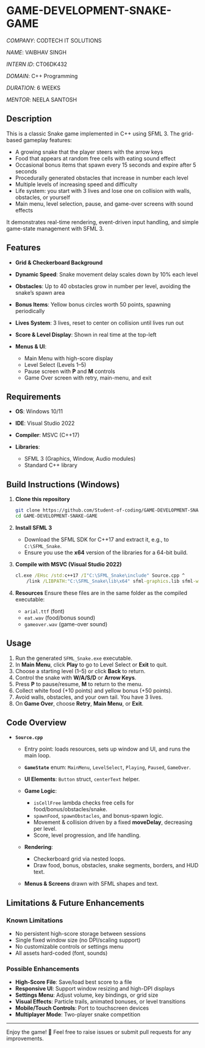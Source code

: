 # GAME-DEVELOPMENT-SNAKE-GAME

*COMPANY*: CODTECH IT SOLUTIONS

*NAME*: VAIBHAV SINGH

*INTERN ID*: CT06DK432

*DOMAIN*: C++ Programming

*DURATION*: 6 WEEKS

*MENTOR*: NEELA SANTOSH


## Description

This is a classic Snake game implemented in C++ using SFML 3. The grid-based gameplay features:

* A growing snake that the player steers with the arrow keys
* Food that appears at random free cells with eating sound effect
* Occasional bonus items that spawn every 15 seconds and expire after 5 seconds
* Procedurally generated obstacles that increase in number each level
* Multiple levels of increasing speed and difficulty
* Life system: you start with 3 lives and lose one on collision with walls, obstacles, or yourself
* Main menu, level selection, pause, and game-over screens with sound effects

It demonstrates real-time rendering, event-driven input handling, and simple game-state management with SFML 3.

## Features

* **Grid & Checkerboard Background**
* **Dynamic Speed**: Snake movement delay scales down by 10% each level
* **Obstacles**: Up to 40 obstacles grow in number per level, avoiding the snake’s spawn area
* **Bonus Items**: Yellow bonus circles worth 50 points, spawning periodically
* **Lives System**: 3 lives, reset to center on collision until lives run out
* **Score & Level Display**: Shown in real time at the top-left
* **Menus & UI**:

  * Main Menu with high-score display
  * Level Select (Levels 1–5)
  * Pause screen with **P** and **M** controls
  * Game Over screen with retry, main-menu, and exit

## Requirements

* **OS**: Windows 10/11
* **IDE**: Visual Studio 2022
* **Compiler**: MSVC (C++17)
* **Libraries**:

  * SFML 3 (Graphics, Window, Audio modules)
  * Standard C++ library

## Build Instructions (Windows)

1. **Clone this repository**

   ```bash
   git clone https://github.com/Student-of-coding/GAME-DEVELOPMENT-SNAKE-GAME.git
   cd GAME-DEVELOPMENT-SNAKE-GAME
   ```

2. **Install SFML 3**

   * Download the SFML SDK for C++17 and extract it, e.g., to `C:\SFML_Snake`.
   * Ensure you use the **x64** version of the libraries for a 64-bit build.

3. **Compile with MSVC (Visual Studio 2022)**

   ```bat
   cl.exe /EHsc /std:c++17 /I"C:\SFML_Snake\include" Source.cpp ^
       /link /LIBPATH:"C:\SFML_Snake\lib\x64" sfml-graphics.lib sfml-window.lib sfml-system.lib sfml-audio.lib
   ```

4. **Resources**
   Ensure these files are in the same folder as the compiled executable:

   * `arial.ttf` (font)
   * `eat.wav` (food/bonus sound)
   * `gameover.wav` (game-over sound)

## Usage

1. Run the generated `SFML_Snake.exe` executable.
2. In **Main Menu**, click **Play** to go to Level Select or **Exit** to quit.
3. Choose a starting level (1–5) or click **Back** to return.
4. Control the snake with **W/A/S/D** or **Arrow Keys**.
5. Press **P** to pause/resume, **M** to return to the menu.
6. Collect white food (+10 points) and yellow bonus (+50 points).
7. Avoid walls, obstacles, and your own tail. You have 3 lives.
8. On **Game Over**, choose **Retry**, **Main Menu**, or **Exit**.

## Code Overview

* **`Source.cpp`**

  * Entry point: loads resources, sets up window and UI, and runs the main loop.
  * **`GameState`** enum: `MainMenu`, `LevelSelect`, `Playing`, `Paused`, `GameOver`.
  * **UI Elements**: `Button` struct, `centerText` helper.
  * **Game Logic**:

    * `isCellFree` lambda checks free cells for food/bonus/obstacles/snake.
    * `spawnFood`, `spawnObstacles`, and bonus-spawn logic.
    * Movement & collision driven by a fixed **moveDelay**, decreasing per level.
    * Score, level progression, and life handling.
  * **Rendering**:

    * Checkerboard grid via nested loops.
    * Draw food, bonus, obstacles, snake segments, borders, and HUD text.
  * **Menus & Screens** drawn with SFML shapes and text.

## Limitations & Future Enhancements

### Known Limitations

* No persistent high-score storage between sessions
* Single fixed window size (no DPI/scaling support)
* No customizable controls or settings menu
* All assets hard-coded (font, sounds)

### Possible Enhancements

* **High-Score File**: Save/load best score to a file
* **Responsive UI**: Support window resizing and high-DPI displays
* **Settings Menu**: Adjust volume, key bindings, or grid size
* **Visual Effects**: Particle trails, animated bonuses, or level transitions
* **Mobile/Touch Controls**: Port to touchscreen devices
* **Multiplayer Mode**: Two-player snake competition

---

Enjoy the game! 🐍 Feel free to raise issues or submit pull requests for any improvements.
